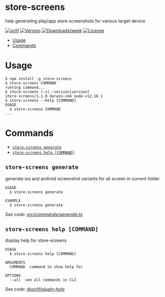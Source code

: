store-screens
=============

help generating play/app store screenshots for various target device

[![oclif](https://img.shields.io/badge/cli-oclif-brightgreen.svg)](https://oclif.io)
[![Version](https://img.shields.io/npm/v/store-screens.svg)](https://npmjs.org/package/store-screens)
[![Downloads/week](https://img.shields.io/npm/dw/store-screens.svg)](https://npmjs.org/package/store-screens)
[![License](https://img.shields.io/npm/l/store-screens.svg)](https://github.com/alwex/store-screens/blob/master/package.json)

<!-- toc -->
* [Usage](#usage)
* [Commands](#commands)
<!-- tocstop -->
# Usage
<!-- usage -->
```sh-session
$ npm install -g store-screens
$ store-screens COMMAND
running command...
$ store-screens (-v|--version|version)
store-screens/1.1.0 darwin-x64 node-v12.16.1
$ store-screens --help [COMMAND]
USAGE
  $ store-screens COMMAND
...
```
<!-- usagestop -->
# Commands
<!-- commands -->
* [`store-screens generate`](#store-screens-generate)
* [`store-screens help [COMMAND]`](#store-screens-help-command)

## `store-screens generate`

generate ios and android screenshot variants for all screen in current folder

```
USAGE
  $ store-screens generate

EXAMPLE
  $ store-screens generate
```

_See code: [src/commands/generate.ts](https://github.com/alwex/store-screens/blob/v1.1.0/src/commands/generate.ts)_

## `store-screens help [COMMAND]`

display help for store-screens

```
USAGE
  $ store-screens help [COMMAND]

ARGUMENTS
  COMMAND  command to show help for

OPTIONS
  --all  see all commands in CLI
```

_See code: [@oclif/plugin-help](https://github.com/oclif/plugin-help/blob/v3.2.2/src/commands/help.ts)_
<!-- commandsstop -->
